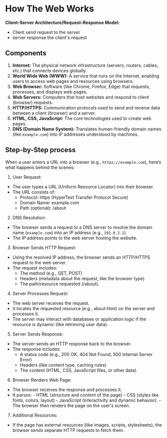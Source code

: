 # How The Web Works

**Client-Server Architecture/Request-Response Model:**

- Client send request to the server
- server response the client's request

## Components

1. **Internet:** The physical network infrastructure (servers, routers, cables, etc.) that connects devices globally.
2. **World Wide Web (WWW):** A service that runs on the Internet, enabling users to access web pages and resources using browsers.
3. **Web Browser:** Software (like Chrome, Firefox, Edge) that requests, processes, and displays web pages.
4. **Web Servers:** Computers that host websites and respond to client (browser) requests.
5. **HTTP/HTTPS:** Communication protocols used to send and receive data between a client (browser) and a server.
6. **HTML, CSS, JavaScript:** The core technologies used to create web pages.
7. **DNS (Domain Name System):** Translates human-friendly domain names (like `example.com`) into IP addresses understood by machines.

## Step-by-Step process

When a user enters a URL into a browser (e.g., `https://example.com`), here’s what happens behind the scenes:

1. User Request:

- The user types a URL (Uniform Resource Locator) into their browser.
- The URL consists of:
  - Protocol: https (HyperText Transfer Protocol Secure)
  - Domain Name: example.com
  - Path (optional): /about

2. DNS Resolution:

- The browser sends a request to a DNS server to resolve the domain name (`example.com`) into an IP address (e.g., `192.0.2.1`).
- The IP address points to the web server hosting the website.

3. Browser Sends HTTP Request:

- Using the resolved IP address, the browser sends an HTTP/HTTPS request to the web server.
- The request includes:
  - The method (e.g., GET, POST)
  - Headers (metadata about the request, like the browser type)
  - The path/resource requested (/about).

4. Server Processes Request:

- The web server receives the request.
- It locates the requested resource (e.g., about.html) on the server and processes it.
- The server may interact with databases or application logic if the resource is dynamic (like retrieving user data).

5. Server Sends Response:

- The server sends an HTTP response back to the browser.
- The response includes:
  - A status code (e.g., 200 OK, 404 Not Found, 500 Internal Server Error)
  - Headers (like content type, caching rules)
  - The content (HTML, CSS, JavaScript files, or other data).

6. Browser Renders Web Page:

- The browser receives the response and processes it.
- It parses: - HTML (structure and content of the page) - CSS (styles like fonts, colors, layout) - JavaScript (interactivity and dynamic behavior).
  -The browser then renders the page on the user's screen.

7. Additional Resources:

- If the page has external resources (like images, scripts, stylesheets), the browser sends separate HTTP requests to fetch them.
